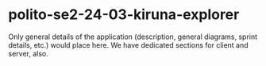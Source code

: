 # polito-se2-24-03-kiruna-explorer

Only general details of the application (description, general diagrams, sprint details, etc.) would place here.
We have dedicated sections for client and server, also.

